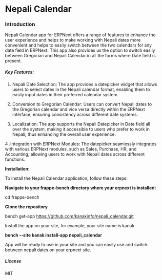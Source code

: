 <h1>Nepali Calendar</h1>

<h3>Introduction</h3>
Nepali Calendar app for ERPNext offers a range of features to enhance the user experience and helps to make working with Nepali dates more convenient and helps to easily switch between the two calendars for any date field in ERPNext.
This app also provides us the option to switch easily between Gregorian and Nepali Calendar in all the forms where Date field is present.

<h5>Key Features:</h5>

1. Nepali Date Selection: The app provides a datepicker widget that allows users to select dates in the Nepali calendar format, enabling them to easily input dates in their preferred calendar system.

2. Conversion to Gregorian Calendar: Users can convert Nepali dates to the Gregorian calendar and vice versa directly within the ERPNext interface, ensuring consistency across different date systems.

3. Localization: The app supports the Nepali Datepicker in Date field all over the system, making it accessible to users who prefer to work in Nepali, thus enhancing the overall user experience.

4 .Integration with ERPNext Modules: The datepicker seamlessly integrates with various ERPNext modules, such as Sales, Purchase, HR, and Accounting, allowing users to work with Nepali dates across different functions.


<strong>Installation:</strong>

To install the Nepali Calendar application, follow these steps:

<strong>Navigate to your frappe-bench directory where your erpnext is installed:</strong>

cd frappe-bench

<strong>Clone the repository</strong>

bench get-app https://github.com/kanakinfo/nepali_calendar.git

Install the app on your site, for example, your site name is kanak.

<strong>bench --site kanak install-app nepali_calendar</strong>

App will be ready to use in your site and you can easily use and switch between nepali dates on your erpnext site.


<h5>License</h5>

MIT
